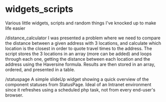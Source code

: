 # widgets_scripts
Various little widgets, scripts and random things I've knocked up to make life easier

/distance_calculator
I was presented a problem where we need to compare the distance between a given address with 3 locations, and calculate which location is the closest in order to quote travel times to the address. 
The script stores the 3 locations in an array (more can be added) and loops through each one, getting the distance between each location and the address using the Haversine formula. Results are then stored in an array, ordered, and presented in a table.

/statuspage
A simple slideUp widget showing a quick overview of the component statuses from StatusPage. Ideal of an Intranet environment since it refreshes using a scheduled php task, not from every end-user's browser.
